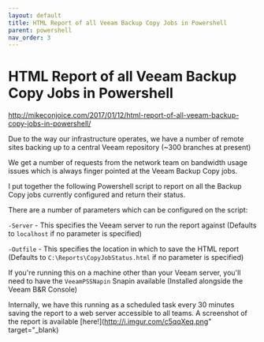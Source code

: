 ```yaml
---
layout: default
title: HTML Report of all Veeam Backup Copy Jobs in Powershell
parent: powershell
nav_order: 3
---
```


# HTML Report of all Veeam Backup Copy Jobs in Powershell

http://mikeconjoice.com/2017/01/12/html-report-of-all-veeam-backup-copy-jobs-in-powershell/

Due to the way our infrastructure operates, we have a number of remote sites backing up to a central Veeam repository (~300 branches at present)

We get a number of requests from the network team on bandwidth usage issues which is always finger pointed at the Veeam Backup Copy jobs.

I put together the following Powershell script to report on all the Backup Copy jobs currently configured and return their status.

There are a number of parameters which can be configured on the script:

`-Server` - This specifies the Veeam server to run the report against (Defaults to `localhost` if no parameter is specified)

`-Outfile` - This specifies the location in which to save the HTML report (Defaults to `C:\Reports\CopyJobStatus.html` if no parameter is specified)

If you're running this on a machine other than your Veeam server, you'll need to have the `VeeamPSSNapin` Snapin available (Installed alongside the Veeam B&R Console)

Internally, we have this running as a scheduled task every 30 minutes saving the report to a web server accessible to all teams. A screenshot of the report is available [here!](http://i.imgur.com/c5qqXeq.png" target="_blank)
